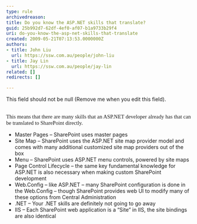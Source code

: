 ```yaml
---
type: rule
archivedreason: 
title: Do you know the ASP.NET skills that translate?
guid: 25b992d7-62df-4ef0-af07-b1a9733b29f4
uri: do-you-know-the-asp-net-skills-that-translate
created: 2009-05-21T07:13:53.0000000Z
authors:
- title: John Liu
  url: https://ssw.com.au/people/john-liu
- title: Jay Lin
  url: https://ssw.com.au/people/jay-lin
related: []
redirects: []

---
```



This field should not be null (Remove me when you edit this field).
<br><excerpt class='endintro'></excerpt><br>
<p><span style="font-family&#58;'calibri','sans-serif';font-size&#58;11pt;" lang="EN-AU">This means that there are many skills that an ASP.NET developer already has that can be translated to SharePoint directly.</span></p>
<ul>
<li>Master Pages – SharePoint uses master pages</li>
<li>Site Map – SharePoint uses the ASP.NET site map provider model and comes with many additional customized site map providers out of the box<br></li>
<li>Menu – SharePoint uses ASP.NET menu controls, powered by site maps<br></li>
<li>Page Control Lifecycle – the same key fundamental knowledge for ASP.NET is also necessary when making custom SharePoint development<br></li>
<li>Web.Config – like ASP.NET – many SharePoint configuration is done in the Web.Config – though SharePoint provides web UI to modify many of these options from Central Administration<br></li>
<li>.NET – Your .NET skills are definitely not going to go away<br></li>
<li>IIS – Each SharePoint web application is a “Site” in IIS, the site bindings are also identical<br></li></ul>


